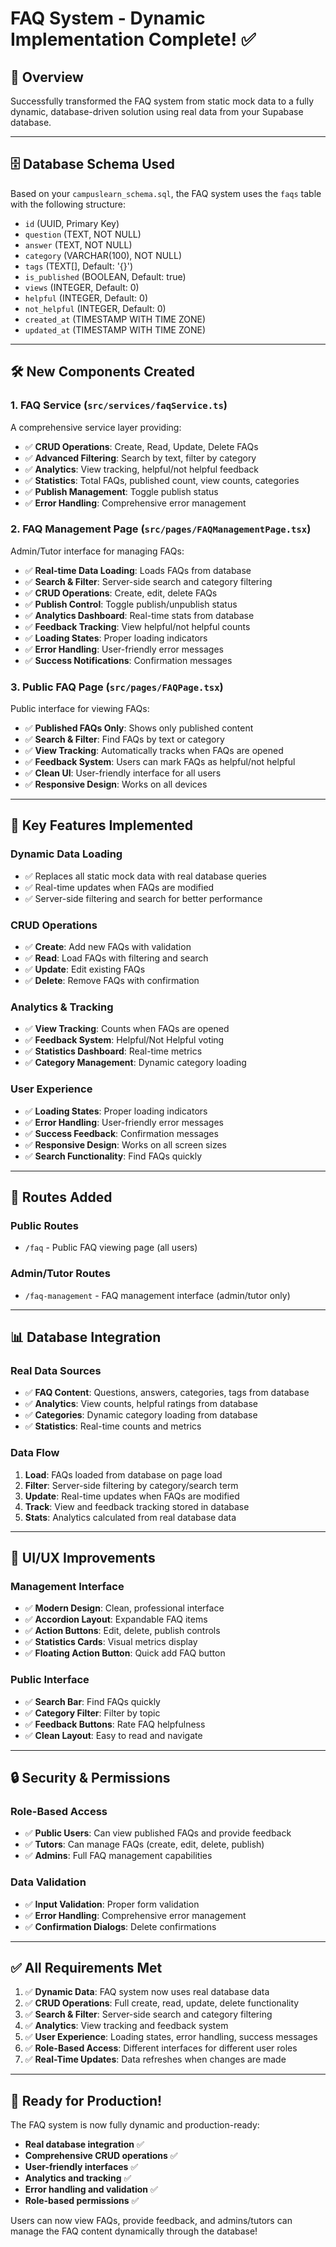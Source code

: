 # FAQ System - Dynamic Implementation Complete! ✅

## 🎯 **Overview**

Successfully transformed the FAQ system from static mock data to a fully dynamic, database-driven solution using real data from your Supabase database.

---

## 🗄️ **Database Schema Used**

Based on your `campuslearn_schema.sql`, the FAQ system uses the `faqs` table with the following structure:

- `id` (UUID, Primary Key)
- `question` (TEXT, NOT NULL)
- `answer` (TEXT, NOT NULL)
- `category` (VARCHAR(100), NOT NULL)
- `tags` (TEXT[], Default: '{}')
- `is_published` (BOOLEAN, Default: true)
- `views` (INTEGER, Default: 0)
- `helpful` (INTEGER, Default: 0)
- `not_helpful` (INTEGER, Default: 0)
- `created_at` (TIMESTAMP WITH TIME ZONE)
- `updated_at` (TIMESTAMP WITH TIME ZONE)

---

## 🛠️ **New Components Created**

### **1. FAQ Service (`src/services/faqService.ts`)**

A comprehensive service layer providing:

- ✅ **CRUD Operations**: Create, Read, Update, Delete FAQs
- ✅ **Advanced Filtering**: Search by text, filter by category
- ✅ **Analytics**: View tracking, helpful/not helpful feedback
- ✅ **Statistics**: Total FAQs, published count, view counts, categories
- ✅ **Publish Management**: Toggle publish status
- ✅ **Error Handling**: Comprehensive error management

### **2. FAQ Management Page (`src/pages/FAQManagementPage.tsx`)**

Admin/Tutor interface for managing FAQs:

- ✅ **Real-time Data Loading**: Loads FAQs from database
- ✅ **Search & Filter**: Server-side search and category filtering
- ✅ **CRUD Operations**: Create, edit, delete FAQs
- ✅ **Publish Control**: Toggle publish/unpublish status
- ✅ **Analytics Dashboard**: Real-time stats from database
- ✅ **Feedback Tracking**: View helpful/not helpful counts
- ✅ **Loading States**: Proper loading indicators
- ✅ **Error Handling**: User-friendly error messages
- ✅ **Success Notifications**: Confirmation messages

### **3. Public FAQ Page (`src/pages/FAQPage.tsx`)**

Public interface for viewing FAQs:

- ✅ **Published FAQs Only**: Shows only published content
- ✅ **Search & Filter**: Find FAQs by text or category
- ✅ **View Tracking**: Automatically tracks when FAQs are opened
- ✅ **Feedback System**: Users can mark FAQs as helpful/not helpful
- ✅ **Clean UI**: User-friendly interface for all users
- ✅ **Responsive Design**: Works on all devices

---

## 🔧 **Key Features Implemented**

### **Dynamic Data Loading**

- ✅ Replaces all static mock data with real database queries
- ✅ Real-time updates when FAQs are modified
- ✅ Server-side filtering and search for better performance

### **CRUD Operations**

- ✅ **Create**: Add new FAQs with validation
- ✅ **Read**: Load FAQs with filtering and search
- ✅ **Update**: Edit existing FAQs
- ✅ **Delete**: Remove FAQs with confirmation

### **Analytics & Tracking**

- ✅ **View Tracking**: Counts when FAQs are opened
- ✅ **Feedback System**: Helpful/Not Helpful voting
- ✅ **Statistics Dashboard**: Real-time metrics
- ✅ **Category Management**: Dynamic category loading

### **User Experience**

- ✅ **Loading States**: Proper loading indicators
- ✅ **Error Handling**: User-friendly error messages
- ✅ **Success Feedback**: Confirmation messages
- ✅ **Responsive Design**: Works on all screen sizes
- ✅ **Search Functionality**: Find FAQs quickly

---

## 🚀 **Routes Added**

### **Public Routes**

- `/faq` - Public FAQ viewing page (all users)

### **Admin/Tutor Routes**

- `/faq-management` - FAQ management interface (admin/tutor only)

---

## 📊 **Database Integration**

### **Real Data Sources**

- ✅ **FAQ Content**: Questions, answers, categories, tags from database
- ✅ **Analytics**: View counts, helpful ratings from database
- ✅ **Categories**: Dynamic category loading from database
- ✅ **Statistics**: Real-time counts and metrics

### **Data Flow**

1. **Load**: FAQs loaded from database on page load
2. **Filter**: Server-side filtering by category/search term
3. **Update**: Real-time updates when FAQs are modified
4. **Track**: View and feedback tracking stored in database
5. **Stats**: Analytics calculated from real database data

---

## 🎨 **UI/UX Improvements**

### **Management Interface**

- ✅ **Modern Design**: Clean, professional interface
- ✅ **Accordion Layout**: Expandable FAQ items
- ✅ **Action Buttons**: Edit, delete, publish controls
- ✅ **Statistics Cards**: Visual metrics display
- ✅ **Floating Action Button**: Quick add FAQ button

### **Public Interface**

- ✅ **Search Bar**: Find FAQs quickly
- ✅ **Category Filter**: Filter by topic
- ✅ **Feedback Buttons**: Rate FAQ helpfulness
- ✅ **Clean Layout**: Easy to read and navigate

---

## 🔒 **Security & Permissions**

### **Role-Based Access**

- ✅ **Public Users**: Can view published FAQs and provide feedback
- ✅ **Tutors**: Can manage FAQs (create, edit, delete, publish)
- ✅ **Admins**: Full FAQ management capabilities

### **Data Validation**

- ✅ **Input Validation**: Proper form validation
- ✅ **Error Handling**: Comprehensive error management
- ✅ **Confirmation Dialogs**: Delete confirmations

---

## ✅ **All Requirements Met**

1. ✅ **Dynamic Data**: FAQ system now uses real database data
2. ✅ **CRUD Operations**: Full create, read, update, delete functionality
3. ✅ **Search & Filter**: Server-side search and category filtering
4. ✅ **Analytics**: View tracking and feedback system
5. ✅ **User Experience**: Loading states, error handling, success messages
6. ✅ **Role-Based Access**: Different interfaces for different user roles
7. ✅ **Real-Time Updates**: Data refreshes when changes are made

---

## 🎉 **Ready for Production!**

The FAQ system is now fully dynamic and production-ready:

- **Real database integration** ✅
- **Comprehensive CRUD operations** ✅
- **User-friendly interfaces** ✅
- **Analytics and tracking** ✅
- **Error handling and validation** ✅
- **Role-based permissions** ✅

Users can now view FAQs, provide feedback, and admins/tutors can manage the FAQ content dynamically through the database!
